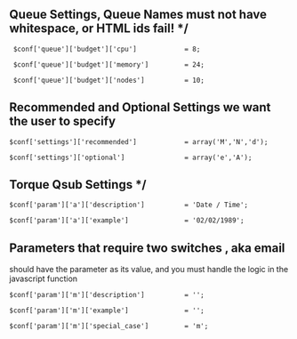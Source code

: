 ## Queue Settings, Queue Names must not have whitespace, or HTML ids fail! */


` $conf['queue']['budget']['cpu']            = 8;`

` $conf['queue']['budget']['memory']         = 24;`

` $conf['queue']['budget']['nodes']          = 10;`


## Recommended and Optional Settings we want the user to specify 

`$conf['settings']['recommended']            = array('M','N','d');`

`$conf['settings']['optional']               = array('e','A');`


## Torque Qsub Settings */

`$conf['param']['a']['description']          = 'Date / Time';`

`$conf['param']['a']['example']              = '02/02/1989';`


## Parameters that require two switches , aka email
should have the parameter as its value, and you must handle the logic in the javascript function 

`$conf['param']['m']['description']          = '';`

`$conf['param']['m']['example']              = '';`

`$conf['param']['m']['special_case']         = 'm';`

